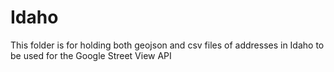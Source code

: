 # Idaho
This folder is for holding both geojson and csv files of addresses in Idaho to be used for the Google Street View API
